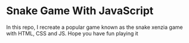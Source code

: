# Snake Game With JavaScript
In this repo, I recreate a popular game known as the snake xenzia game with HTML, CSS and JS.
Hope you have fun playing it
